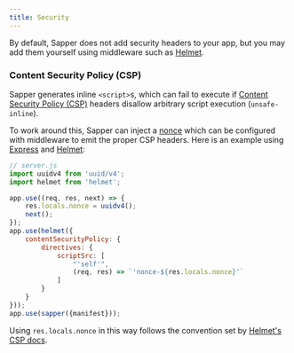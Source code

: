 ```yaml
---
title: Security
---
```


By default, Sapper does not add security headers to your app, but you may add them yourself using middleware such as [Helmet][].

### Content Security Policy (CSP)

Sapper generates inline `<script>`s, which can fail to execute if
[Content Security Policy (CSP)](https://developer.mozilla.org/en-US/docs/Web/HTTP/CSP) headers
disallow arbitrary script execution (`unsafe-inline`).

To work around this, Sapper can inject a 
[nonce](https://www.troyhunt.com/locking-down-your-website-scripts-with-csp-hashes-nonces-and-report-uri/)
which can be configured with middleware to emit the proper CSP headers. 
Here is an example using [Express][] and [Helmet][]:

```js
// server.js
import uuidv4 from 'uuid/v4';
import helmet from 'helmet';

app.use((req, res, next) => {
	res.locals.nonce = uuidv4();
	next();
});
app.use(helmet({
	contentSecurityPolicy: {
		directives: {
			scriptSrc: [
				"'self'",
				(req, res) => `'nonce-${res.locals.nonce}'`
			]
		}
	}
}));
app.use(sapper({manifest}));
```

Using `res.locals.nonce` in this way follows the convention set by 
[Helmet's CSP docs](https://helmetjs.github.io/docs/csp/#generating-nonces).

[Express]: https://expressjs.com/
[Helmet]: https://helmetjs.github.io/